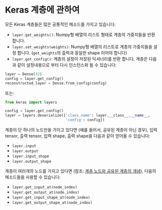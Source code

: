 # Keras 계층에 관하여

모든 Keras 계층들은 많은 공통적인 메소드를 가지고 있습니다:

- `layer.get_weights()`: Numpy형 배열의 리스트 형태로 계층의 가중치들을 반환 합니다.
- `layer.set_weights(weights)`: Numpy형 배열의 리스트로 계층의 가중치들을 설정 합니다. (`get_weights`의 출력과 동일한 shape 이어야 합니다)
- `layer.get_config()`: 계층의 설정이 저장된 딕셔너리를 반환 합니다. 계층은 다음과 같이 설정내용으로 부터 다시 인스턴스화 될 수 있습니다:

```python
layer = Dense(32)
config = layer.get_config()
reconstructed_layer = Dense.from_config(config)
```

또는:

```python
from keras import layers

config = layer.get_config()
layer = layers.deserialize({'class_name': layer.__class__.__name__,
                            'config': config})
```

계층이 단 하나의 노드만을 가지고 있다면 (예를 들어서, 공유된 계층이 아닌 경우), 입력 tensor, 출력 tensor, 입력 shape, 출력 shape을 다음과 같이 얻어올 수 있습니다:

- `layer.input`
- `layer.output`
- `layer.input_shape`
- `layer.output_shape`

계층이 여러개의 노드를 가지고 있다면 (참조: [계층 노드와 공유된 계층의 개념](/getting-started/functional-api-guide/#the-concept-of-layer-node)), 다음의 메소드들을 사용할 수 있습니다:

- `layer.get_input_at(node_index)`
- `layer.get_output_at(node_index)`
- `layer.get_input_shape_at(node_index)`
- `layer.get_output_shape_at(node_index)`
